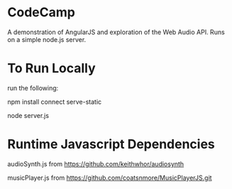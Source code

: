 # CodeCamp

A demonstration of AngularJS and exploration of the Web Audio API.  Runs on a simple node.js server.

# To Run Locally

run the following:

npm install connect serve-static

node server.js

# Runtime Javascript Dependencies

audioSynth.js from https://github.com/keithwhor/audiosynth

musicPlayer.js from https://github.com/coatsnmore/MusicPlayerJS.git
